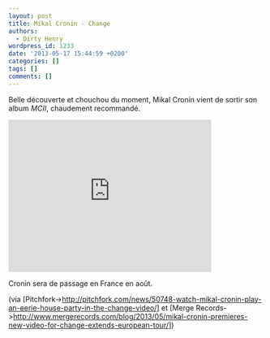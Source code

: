 ```yaml
---
layout: post
title: Mikal Cronin - Change
authors:
  - Dirty Henry
wordpress_id: 1233
date: '2013-05-17 15:44:59 +0200'
categories: []
tags: []
comments: []
---
```

Belle découverte et chouchou du moment, Mikal Cronin vient de sortir son album *MCII*, chaudement recommandé.

<iframe src="http://player.vimeo.com/video/65655498" width="400" height="300" frameborder="0" webkitAllowFullScreen mozallowfullscreen allowFullScreen></iframe>

Cronin sera de passage en France en août.

(via [Pitchfork->http://pitchfork.com/news/50748-watch-mikal-cronin-play-an-eerie-house-party-in-the-change-video/] et [Merge Records->http://www.mergerecords.com/blog/2013/05/mikal-cronin-premieres-new-video-for-change-extends-european-tour/])
